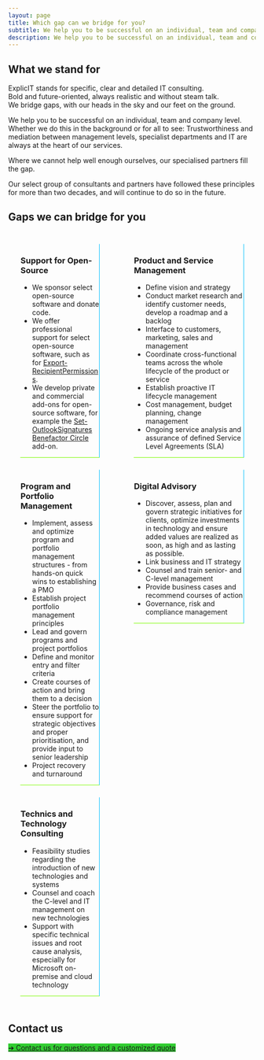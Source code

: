 ```yaml
---
layout: page
title: Which gap can we bridge for you?
subtitle: We help you to be successful on an individual, team and company level
description: We help you to be successful on an individual, team and company level
---
```

## What we stand for
ExplicIT stands for specific, clear and detailed IT consulting.<br>Bold and future-oriented, always realistic and without steam talk.<br>We bridge gaps, with our heads in the sky and our feet on the ground.

We help you to be successful on an individual, team and company level. Whether we do this in the background or for all to see: Trustworthiness and mediation between management levels, specialist departments and IT are always at the heart of our services.

Where we cannot help well enough ourselves, our specialised partners fill the gap.

Our select group of consultants and partners have followed these principles for more than two decades, and will continue to do so in the future.

## Gaps we can bridge for you
<div class="columns">
  <div class="column">
    <div class="box" style="margin: 1.5rem; border-radius: 0; border-style: solid; border-width:thin; border-color:transparent deepskyblue lawngreen transparent;">
      <div class="content">
        <h3>Support for Open-Source</h3>
        <ul>
          <li>We sponsor select open-source software and donate code.</li>
          <li>We offer professional support for select open-source software, such as for <a href="/open-source/export-recipientpermissions">Export-RecipientPermissions</a>.</li>
          <li>We develop private and commercial add-ons for open-source software, for example the <a href="/open-source/set-outlooksignatures">Set-OutlookSignatures Benefactor Circle</a> add-on. </li>
        </ul>
      </div>
    </div>
    <div class="box" style="margin: 1.5rem; border-radius: 0; border-style: solid; border-width:thin; border-color:transparent deepskyblue lawngreen transparent;">
      <div class="content">
        <h3>Program and Portfolio Management</h3>
        <ul>
          <li>Implement, assess and optimize program and portfolio management structures - from hands-on quick wins to establishing a PMO</li>
          <li>Establish project portfolio management principles</li>
          <li>Lead and govern programs and project portfolios</li>
          <li>Define and monitor entry and filter criteria</li>
          <li>Create courses of action and bring them to a decision</li>
          <li>Steer the portfolio to ensure support for strategic objectives and proper prioritisation, and provide input to senior leadership</li>
          <li>Project recovery and turnaround</li>
        </ul>
      </div>
    </div>
    <div class="box" style="margin: 1.5rem; border-radius: 0; border-style: solid; border-width:thin; border-color:transparent deepskyblue lawngreen transparent;">
      <div class="content">
        <h3>Technics and Technology Consulting</h3>
        <ul>
          <li>Feasibility studies regarding the introduction of new technologies and systems</li>
          <li>Counsel and coach the C-level and IT management on new technologies</li>
          <li>Support with specific technical issues and root cause analysis, especially for Microsoft on-premise and cloud technology</li>
        </ul>
      </div>
    </div>
  </div>
  <div class="column">
    <div class="box" style="margin: 1.5rem; border-radius: 0; border-style: solid; border-width:thin; border-color:transparent deepskyblue lawngreen transparent;">
      <div class="content">
        <h3>Product and Service Management</h3>
        <ul>
          <li>Define vision and strategy</li>
          <li>Conduct market research and identify customer needs, develop a roadmap and a backlog</li>
          <li>Interface to customers, marketing, sales and management</li>
          <li>Coordinate cross-functional teams across the whole lifecycle of the product or service</li>
          <li>Establish proactive IT lifecycle management</li>
          <li>Cost management, budget planning, change management</li>
          <li>Ongoing service analysis and assurance of defined Service Level Agreements (SLA)</li>
        </ul>
      </div>
    </div>
    <div class="box" style="margin: 1.5rem; border-radius: 0; border-style: solid; border-width:thin; border-color:transparent deepskyblue lawngreen transparent;">
      <div class="content">
        <h3>Digital Advisory</h3>
        <ul>
          <li>Discover, assess, plan and govern strategic initiatives for clients, optimize investments in technology and ensure added values are realized as soon, as high and as lasting as possible.</li>
          <li>Link business and IT strategy</li>
          <li>Counsel and train senior- and C-level management</li>
          <li>Provide business cases and recommend courses of action</li>
          <li>Governance, risk and compliance management</li>
        </ul>
      </div>
    </div>
  </div>
</div>

## Contact us
<a href="/contact" class="button mtrcs-external-link is-link is-normal is-hover has-text-black has-text-weight-bold" style="background-color: limegreen">➔ Contact us for questions and a customized quote</a>
